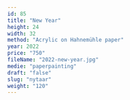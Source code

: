 ```yaml
---
id: 85
title: "New Year"
height: 24
width: 32
method: "Acrylic on Hahnemühle paper"
year: 2022
price: "750"
fileName: "2022-new-year.jpg"
medie: "paperpainting"
draft: "false"
slug: "nytaar"
weight: "120"
---
```

